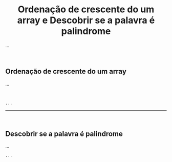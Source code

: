 <h1 align="center"> Ordenação de crescente do um array e Descobrir se a palavra é palindrome</h1>

<p>
 ...
</p>

<br/>

## Ordenação de crescente do um array

<p>
...
</p>

<br/>

```php
...
```

---

<br/>

## Descobrir se a palavra é palindrome

<p>
...
<p>


```php
...
```
